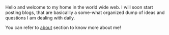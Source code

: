Hello and welcome to my home in the world wide web. I will soon start posting blogs, that are basicallly a some-what organized dump of ideas and questions I am dealing with daily.

You can refer to [about](about.md) section to know more about me!

